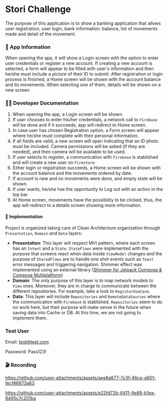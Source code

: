 # Stori Challenge
The purpose of this application is to show a banking application that allows user registration, user login, bank
information: balance, list of movements made and detail of the movement.

### 📱 App Information
When opening the app, it will show a Login screen with the option to enter user credentials or register a new account. 
If creating a new account is selected, a form will appear to be filled with user's information and then he/she must include a picture of their ID to submit. 
After registration or login process is finished, a Home screen will be shown with the account balance and its movements. 
When selecting one of them, details will be shown on a new screen.

### 👩‍💻 Developer Documentation
1. When opening the app, a Login screen will be shown.
2. If user chooses to enter his/her credentials, a network call to `Firebase` will be done and if it succeeds, app will redirect to Home screen.
3. In case user has chosen Registration option, a Form screen will appear where he/she must complete with their personal information.
4. If all fields are valid, a new screen will open indicating that an ID photo must be included. Camera permissions will be asked (if they are needed), and then camera will be available to be used.
5. If user selects to register, a communication with `Firebase` is stablished and will create a new user on `Firestore`
6. Either login or registration succeeds, a Home screen will be shown with the account balance and the movements ordered by date.
7. If account is new and no movements were done, and empty state will be shown.
8. If user wants, he/she has the opportunity to Log out with an action in the top bar.
9. At Home screen, movements have the possibility to be clicked, thus, the app will redirect to a details screen showing more information.

#### 🔧 Implementation
Project is organized taking care of Clean Architecture organization through `Presentation`, `Domain` and `Data` layers:
- **Presentation**: This layer will respect MVI pattern, where each screen has an `Intent` and a `State`. 
`StateFlows` were implemented with the purpose that screens react when data inside `ViewModel` changes and the purpose of `SharedFlows` are to handle one shot events such as `Toast` error messages and triggering navigation. 
Shimmer effect was implemented using an external library ([Shimmer for Jetpack Compose & Compose Multiplatform](https://github.com/valentinilk/compose-shimmer))
- **Domain**: The only purpose of this layer is to map network models to `View` ones. Moreover, they are in charge to communicate between the different repositories.
For example, take a look to `RegisterUseCase`.
- **Data**: This layer will include `Repositories` and `RemoteDataSources` where the communication with `Firebase` is stablished. 
`Repositories` seem to do no work here, but their purpose will make sense in the future when saving data into Cache or DB. 
At this time, we are not going to implement them. 

### Test User

Email: test@test.com

Password: Pass123!

### 🎬 Recording

https://github.com/user-attachments/assets/aee8a877-7c3f-46ce-a601-fecf46873a63

https://github.com/user-attachments/assets/e22fd72b-6411-4e89-b1ea-8495c7c201ba

